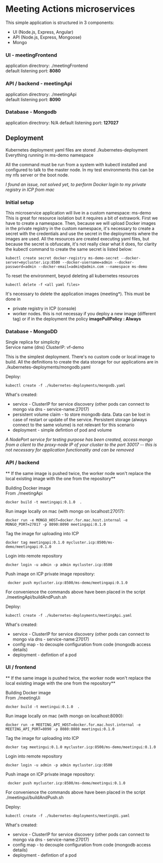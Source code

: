 # Meeting Actions microservices

This simple application is structured in 3 components:

- UI (Node.js, Express, Angular)
- API (Node.js, Express, Mongoose)
- Mongo 


### UI - meetingFrontend
 
application directrory: ./meetingFrontend  
default listening port: **8080**

### API / backend - meetingApi

application directrory: ./meetingApi  
default listening port: **8090**


### Database - Mongodb

application directrory: N/A
default listening port: **127027**





## Deployment


Kubernetes deployment yaml files are stored ./kubernetes-deployment
Everything running in ms-demo namespace  

All the command must be run from a system with kubectl installed and configured to talk to the master node.
In my test environments this can be my nfs server or the boot node.

*I found an issue, not solved yet, to perform Docker login to my private registry in ICP from mac*  

### Initial setup

This microservice application will live in a custom namespace: ms-demo
This is great for resource isolation but it requires a bit of extrawork.
First we have to create a namespace.
Then, because we will upload Docker images in the private registry in the custom namespace, it's necessary to create a secret with the credentials and use the secret in the deployments where the images are used.
All the resources are created executing yaml files, but because the secret is obfuscate, it's not really clear what it does, for clarity the kubectl command to create the same secret is listed below:

```
kubectl create secret docker-registry ms-demo-secret --docker-server=mycluster.icp:8500 --docker-username=admin --docker-password=admin --docker-email=admin@admin.com --namespace ms-demo
```  

To reset the environment, beyod deleting all kubernetes resources  
```
kubectl delete -f <all yaml files>
```  

It's necessary to delete the application images (meeting*). This must be done in
- private registry in ICP (console)
- worker nodes. this is not necessay if you deploy a new image (different tag) or if in the deployment the policy **imagePullPolicy : Always**



### Database - MongoDD

Single replica for simplicity  
Service name (dns) ClusterIP: vf-demo 

This is the simplest deployment. There's no custom code or local image to build. All the definitions to create the data storage for our applications are in ./kubernetes-deployments/mongodb.yaml  

Deploy:

```
kubectl create -f ./kubernetes-deployments/mongodb.yaml
```

What's created:

- service - ClusterIP for service discovery (other pods can connect to mongo via dns - service-name:27017)
- persistent volume claim - to store mongodb data. Data can be lost in case of restart or update of the service. Persistent storage (always connect to the same volume) is not relevant for this scenario
- deployment - simple defintion of pod and volume

*A NodePort service for testing purpose has been created, access mongo from a client to the proxy-node IP of your cluster to the port 30017 -- this is not necessary for application functionality and can be removed*



### API / backend

** If the same image is pushed twice, the worker node won't replace the local existing image with the one from the repository**

Building Docker image  
From ./meetingApi  
```
docker build -t meetingapi:0.1.0  .
```

Run image locally on mac (with mongo on localhost:27017):
```
docker run -e MONGO_HOST=docker.for.mac.host.internal -e MONGO_PORT=27017 -p 8090:8090 meetingapi:0.1.0
```

Tag the image for uploading into ICP
```
docker tag meetingapi:0.1.0 mycluster.icp:8500/ms-demo/meetingapi:0.1.0
```   

Login into remote repository
```
docker login -u admin -p admin mycluster.icp:8500
```  

Push image on ICP private image repository:
```
 docker push mycluster.icp:8500/ms-demo/meetingapi:0.1.0
```  

For convenience the commands above have been placed in the script ./meetingApi/buildAndPush.sh  


Deploy:

```
kubectl create -f ./kubernetes-deployments/meetingApi.yaml
```

What's created:

- service - ClusterIP for service discovery (other pods can connect to mongo via dns - service-name:27017)
- config map - to decouple configuration from code (mongodb access details)
- deployment - defintion of a pod 


### UI / frontend

** If the same image is pushed twice, the worker node won't replace the local existing image with the one from the repository**

Building Docker image  
From ./meetingUi  
```
docker build -t meetingui:0.1.0  .
```

Run image locally on mac (with mongo on localhost:8090):
```
docker run -e MEETING_API_HOST=docker.for.mac.host.internal -e MEETING_API_PORT=8090 -p 8080:8080 meetingui:0.1.0
```

Tag the image for uploading into ICP
```
docker tag meetingui:0.1.0 mycluster.icp:8500/ms-demo/meetingui:0.1.0
```   

Login into remote repository
```
docker login -u admin -p admin mycluster.icp:8500
```  

Push image on ICP private image repository:
```
 docker push mycluster.icp:8500/ms-demo/meetingui:0.1.0
```  

For convenience the commands above have been placed in the script ./meetingui/buildAndPush.sh  


Deploy:

```
kubectl create -f ./kubernetes-deployments/meetingUi.yaml
```

What's created:

- service - ClusterIP for service discovery (other pods can connect to mongo via dns - service-name:27017)
- config map - to decouple configuration from code (mongodb access details)
- deployment - defintion of a pod 